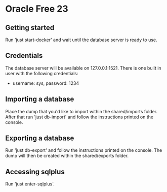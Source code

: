 # Oracle Free 23

## Getting started
Run 'just start-docker' and wait until the database server is ready to use.

## Credentials
The database server will be available on 127.0.0.1:1521.
There is one built in user with the following credentials:
- username: sys, password: 1234

## Importing a database
Place the dump that you'd like to import within the shared/imports folder. After that run 'just db-import' and follow the instructions printed on the console.

## Exporting a database
Run 'just db-export' and follow the instructions printed on the console. The dump will then be
created within the shared/exports folder.

## Accessing sqlplus
Run 'just enter-sqlplus'.